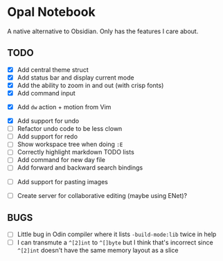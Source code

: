 # Opal Notebook

A native alternative to Obsidian. Only has the features I care about.

## TODO

- [x] Add central theme struct
- [x] Add status bar and display current mode
- [x] Add the ability to zoom in and out (with crisp fonts)
- [x] Add command input
* [x] Add `dw` action + motion from Vim
- [x] Add support for undo
- [ ] Refactor undo code to be less clown
- [ ] Add support for redo
- [ ] Show workspace tree when doing `:E`
- [ ] Correctly highlight markdown TODO lists
- [ ] Add command for new day file
- [ ] Add forward and backward search bindings
* [ ] Add support for pasting images
- [ ] Create server for collaborative editing (maybe using ENet)?

## BUGS

- [ ] Little bug in Odin compiler where it lists `-build-mode:lib` twice in help
- [ ] I can transmute a `^[2]int` to `^[]byte` but I think that's incorrect since `^[2]int` doesn't have the same memory layout as a slice
